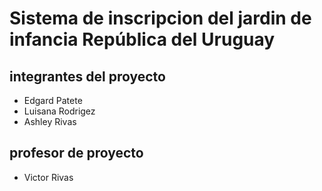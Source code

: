 #  Sistema de inscripcion del jardin de infancia República del Uruguay 

## integrantes del proyecto
- Edgard Patete
- Luisana Rodrigez
- Ashley Rivas

## profesor de proyecto
- Victor Rivas
